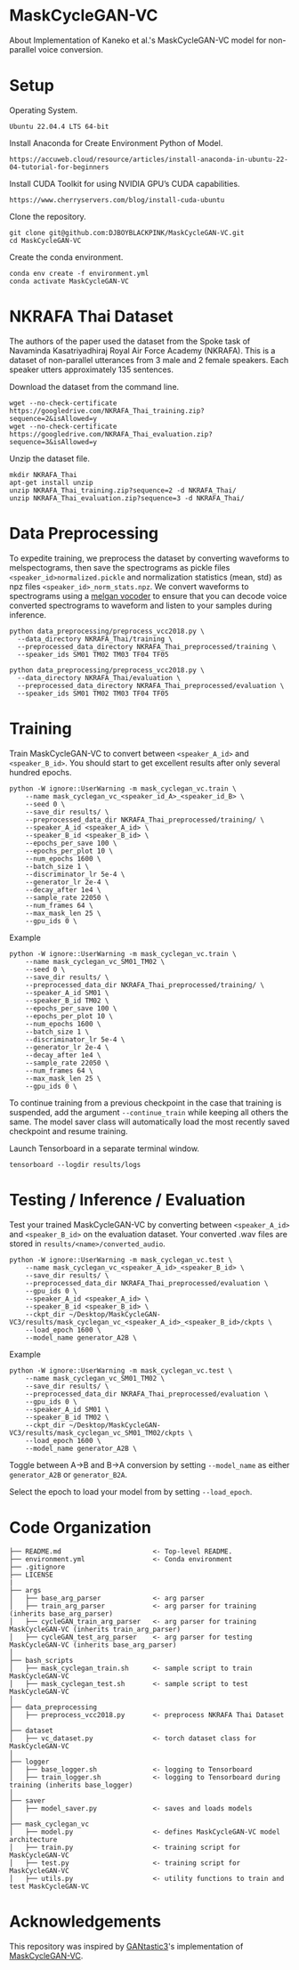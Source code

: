 # MaskCycleGAN-VC
About  Implementation of Kaneko et al.'s MaskCycleGAN-VC model for non-parallel voice conversion.


# Setup

Operating System.

```
Ubuntu 22.04.4 LTS 64-bit
```

Install Anaconda for Create Environment Python of Model.

```
https://accuweb.cloud/resource/articles/install-anaconda-in-ubuntu-22-04-tutorial-for-beginners
```

Install CUDA Toolkit for using NVIDIA GPU’s CUDA capabilities.

```
https://www.cherryservers.com/blog/install-cuda-ubuntu
```

Clone the repository.

```
git clone git@github.com:DJBOYBLACKPINK/MaskCycleGAN-VC.git
cd MaskCycleGAN-VC
```

Create the conda environment.
```
conda env create -f environment.yml
conda activate MaskCycleGAN-VC
```

# NKRAFA Thai Dataset

The authors of the paper used the dataset from the Spoke task of Navaminda Kasatriyadhiraj Royal Air Force Academy (NKRAFA). This is a dataset of non-parallel utterances from 3 male and 2 female speakers. Each speaker utters approximately 135 sentences.

Download the dataset from the command line.
```
wget --no-check-certificate https://googledrive.com/NKRAFA_Thai_training.zip?sequence=2&isAllowed=y
wget --no-check-certificate https://googledrive.com/NKRAFA_Thai_evaluation.zip?sequence=3&isAllowed=y
```

Unzip the dataset file.
```
mkdir NKRAFA_Thai
apt-get install unzip
unzip NKRAFA_Thai_training.zip?sequence=2 -d NKRAFA_Thai/
unzip NKRAFA_Thai_evaluation.zip?sequence=3 -d NKRAFA_Thai/
```

# Data Preprocessing

To expedite training, we preprocess the dataset by converting waveforms to melspectograms, then save the spectrograms as pickle files `<speaker_id>normalized.pickle` and normalization statistics (mean, std) as npz files `<speaker_id>_norm_stats.npz`. We convert waveforms to spectrograms using a [melgan vocoder](https://github.com/descriptinc/melgan-neurips) to ensure that you can decode voice converted spectrograms to waveform and listen to your samples during inference.

```
python data_preprocessing/preprocess_vcc2018.py \
  --data_directory NKRAFA_Thai/training \
  --preprocessed_data_directory NKRAFA_Thai_preprocessed/training \
  --speaker_ids SM01 TM02 TM03 TF04 TF05
```

```
python data_preprocessing/preprocess_vcc2018.py \
  --data_directory NKRAFA_Thai/evaluation \
  --preprocessed_data_directory NKRAFA_Thai_preprocessed/evaluation \
  --speaker_ids SM01 TM02 TM03 TF04 TF05
```

# Training

Train MaskCycleGAN-VC to convert between `<speaker_A_id>` and `<speaker_B_id>`. You should start to get excellent results after only several hundred epochs.
```
python -W ignore::UserWarning -m mask_cyclegan_vc.train \
    --name mask_cyclegan_vc_<speaker_id_A>_<speaker_id_B> \
    --seed 0 \
    --save_dir results/ \
    --preprocessed_data_dir NKRAFA_Thai_preprocessed/training/ \
    --speaker_A_id <speaker_A_id> \
    --speaker_B_id <speaker_B_id> \
    --epochs_per_save 100 \
    --epochs_per_plot 10 \
    --num_epochs 1600 \
    --batch_size 1 \
    --discriminator_lr 5e-4 \
    --generator_lr 2e-4 \
    --decay_after 1e4 \
    --sample_rate 22050 \
    --num_frames 64 \
    --max_mask_len 25 \
    --gpu_ids 0 \
```

Example 

```
python -W ignore::UserWarning -m mask_cyclegan_vc.train \
    --name mask_cyclegan_vc_SM01_TM02 \
    --seed 0 \
    --save_dir results/ \
    --preprocessed_data_dir NKRAFA_Thai_preprocessed/training/ \
    --speaker_A_id SM01 \
    --speaker_B_id TM02 \
    --epochs_per_save 100 \
    --epochs_per_plot 10 \
    --num_epochs 1600 \
    --batch_size 1 \
    --discriminator_lr 5e-4 \
    --generator_lr 2e-4 \
    --decay_after 1e4 \
    --sample_rate 22050 \
    --num_frames 64 \
    --max_mask_len 25 \
    --gpu_ids 0 \
```

To continue training from a previous checkpoint in the case that training is suspended, add the argument `--continue_train` while keeping all others the same. The model saver class will automatically load the most recently saved checkpoint and resume training.

Launch Tensorboard in a separate terminal window.
```
tensorboard --logdir results/logs
```

# Testing / Inference / Evaluation

Test your trained MaskCycleGAN-VC by converting between `<speaker_A_id>` and `<speaker_B_id>` on the evaluation dataset. Your converted .wav files are stored in `results/<name>/converted_audio`.

```
python -W ignore::UserWarning -m mask_cyclegan_vc.test \
    --name mask_cyclegan_vc_<speaker_A_id>_<speaker_B_id> \
    --save_dir results/ \
    --preprocessed_data_dir NKRAFA_Thai_preprocessed/evaluation \
    --gpu_ids 0 \
    --speaker_A_id <speaker_A_id> \
    --speaker_B_id <speaker_B_id> \
    --ckpt_dir ~/Desktop/MaskCycleGAN-VC3/results/mask_cyclegan_vc_<speaker_A_id>_<speaker_B_id>/ckpts \
    --load_epoch 1600 \
    --model_name generator_A2B \
```

Example 

```
python -W ignore::UserWarning -m mask_cyclegan_vc.test \
    --name mask_cyclegan_vc_SM01_TM02 \
    --save_dir results/ \
    --preprocessed_data_dir NKRAFA_Thai_preprocessed/evaluation \
    --gpu_ids 0 \
    --speaker_A_id SM01 \
    --speaker_B_id TM02 \
    --ckpt_dir ~/Desktop/MaskCycleGAN-VC3/results/mask_cyclegan_vc_SM01_TM02/ckpts \
    --load_epoch 1600 \
    --model_name generator_A2B \
```

Toggle between A->B and B->A conversion by setting `--model_name` as either `generator_A2B` or `generator_B2A`.

Select the epoch to load your model from by setting `--load_epoch`.


# Code Organization
```
├── README.md                       <- Top-level README.
├── environment.yml                 <- Conda environment
├── .gitignore
├── LICENSE
|
├── args
│   ├── base_arg_parser             <- arg parser
│   ├── train_arg_parser            <- arg parser for training (inherits base_arg_parser)
│   ├── cycleGAN_train_arg_parser   <- arg parser for training MaskCycleGAN-VC (inherits train_arg_parser)
│   ├── cycleGAN_test_arg_parser    <- arg parser for testing MaskCycleGAN-VC (inherits base_arg_parser)
│
├── bash_scripts
│   ├── mask_cyclegan_train.sh      <- sample script to train MaskCycleGAN-VC
│   ├── mask_cyclegan_test.sh       <- sample script to test MaskCycleGAN-VC
│
├── data_preprocessing
│   ├── preprocess_vcc2018.py       <- preprocess NKRAFA Thai Dataset
│
├── dataset
│   ├── vc_dataset.py               <- torch dataset class for MaskCycleGAN-VC
│
├── logger
│   ├── base_logger.sh              <- logging to Tensorboard
│   ├── train_logger.sh             <- logging to Tensorboard during training (inherits base_logger)
│
├── saver
│   ├── model_saver.py              <- saves and loads models
│
├── mask_cyclegan_vc
│   ├── model.py                    <- defines MaskCycleGAN-VC model architecture
│   ├── train.py                    <- training script for MaskCycleGAN-VC
│   ├── test.py                     <- training script for MaskCycleGAN-VC
│   ├── utils.py                    <- utility functions to train and test MaskCycleGAN-VC

```

# Acknowledgements
This repository was inspired by [GANtastic3](https://github.com/GANtastic3)'s implementation of [MaskCycleGAN-VC](https://github.com/GANtastic3/MaskCycleGAN-VC).
